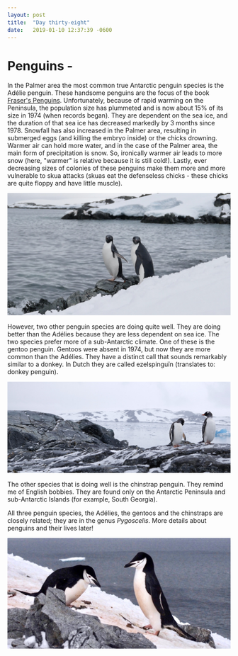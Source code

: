 ```yaml
---
layout: post
title:  "Day thirty-eight"
date:   2019-01-10 12:37:39 -0600
---
```

# Penguins - 
In the Palmer area the most common true Antarctic penguin species is the Adélie penguin. These handsome penguins are the focus of the book [Fraser's Penguins][Fraser's book]. Unfortunately, because of rapid warming on the Peninsula, the population size has plummeted and is now about 15% of its size in 1974 (when records began). They are dependent on the sea ice, and the duration of that sea ice has decreased markedly by 3 months since 1978. Snowfall has also increased in the Palmer area, resulting in submerged eggs (and killing the embryo inside) or the chicks drowning. Warmer air can hold more water, and in the case of the Palmer area, the main form of precipitation is snow. So, ironically warmer air leads to more snow (here, "warmer" is relative because it is still cold!). Lastly, ever decreasing sizes of colonies of these penguins make them more and more vulnerable to skua attacks (skuas eat the defenseless chicks - these chicks are quite floppy and have little muscle).

![Adélies on Amsler Island](/assets/blog_photos/190110/Two-Adelies_Amsler.jpg)

However, two other penguin species are doing quite well. They are doing better than the Adélies because they are less dependent on sea ice. The two species prefer more of a sub-Antarctic climate. One of these is the gentoo penguin. Gentoos were absent in 1974, but now they are more common than the Adélies. They have a distinct call that sounds remarkably similar to a donkey. In Dutch they are called ezelspinguïn (translates to: donkey penguin).

![Gentoo penguins by Palmer Station](/assets/blog_photos/190110/gentoos_dec2018.jpg)

The other species that is doing well is the chinstrap penguin. They remind me of English bobbies. They are found only on the Antarctic Peninsula and sub-Antarctic Islands (for example, South Georgia). 

All three penguin species, the Adélies, the gentoos and the chinstraps are closely related; they are in the genus *Pygoscelis*. More details about penguins and their lives later!

![Chinstrap penguin pair](/assets/blog_photos/190110/Chinstrap_nearDeception.jpg)

[Fraser's book]: https://www.fenmontaigne.com/frasers-penguins
